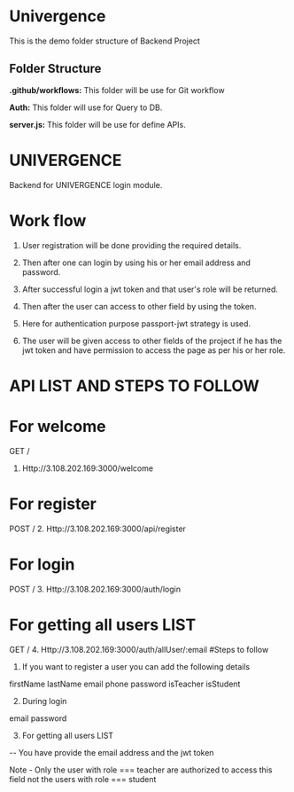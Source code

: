 # Univergence

This is the demo folder structure of Backend Project

## Folder Structure

**.github/workflows:** This folder will be use for Git workflow 

**Auth:** This folder will use for Query to DB.

**server.js:** This folder will be use for define APIs.




# UNIVERGENCE

Backend for UNIVERGENCE login module.


# Work flow

1. User registration will be done providing the required details.

2. Then after one can login by using his or her email address and password.

3. After successful login a jwt token and that user's role will be returned.

4. Then after the user can access to other field by using the token.

5. Here for authentication purpose passport-jwt strategy is used.

6. The user will be given access to other fields of the project if 
   he has the jwt token and have permission to access the page as per his or her role.

# API LIST AND STEPS TO FOLLOW
# For welcome
GET /
1. Http://3.108.202.169:3000/welcome
# For register
POST /
2. Http://3.108.202.169:3000/api/register
# For login
POST /
3. Http://3.108.202.169:3000/auth/login
# For getting all users LIST
GET /
4. Http://3.108.202.169:3000/auth/allUser/:email
#Steps to follow

1. If you want to register a user you can add the following details

firstName
lastName
email
phone
password
isTeacher
isStudent

2. During login

email
password

3. For getting all users LIST

-- You have provide the email address and the jwt token

Note - Only the user with role === teacher are authorized to access this field not the users with role === student 


